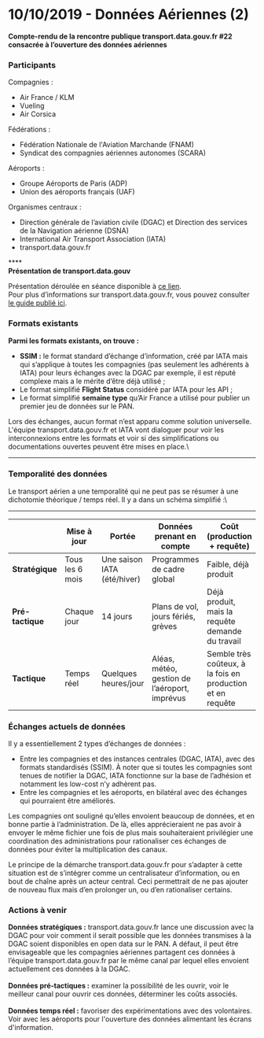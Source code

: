 # 10/10/2019 - Données Aériennes (2)

**Compte-rendu de la rencontre publique transport.data.gouv.fr #22 consacrée à l’ouverture des données aériennes**

### **Participants**

Compagnies :

* Air France / KLM
* Vueling
* Air Corsica

Fédérations :

* Fédération Nationale de l'Aviation Marchande (FNAM)&#x20;
* Syndicat des compagnies aériennes autonomes (SCARA)

Aéroports :

* Groupe Aéroports de Paris (ADP)
* Union des aéroports français (UAF)

Organismes centraux :

* Direction générale de l’aviation civile (DGAC) et Direction des services de la Navigation aérienne (DSNA)
* International Air Transport Association (IATA)
* transport.data.gouv.fr

****\
**Présentation de transport.data.gouv**&#x20;

Présentation déroulée en séance disponible à [ce lien](https://docs.google.com/presentation/d/1RndFYNZsfR\_ciD5QhhnM\_wQnM3RZPSWVXccYahmul9I/edit#slide=id.p1). \
Pour plus d’informations sur transport.data.gouv.fr, vous pouvez consulter [le guide publié ici](https://doc.transport.data.gouv.fr).

### **Formats existants**

**Parmi les formats existants, on trouve :**

* **SSIM :** le format standard d’échange d’information, créé par IATA mais qui s’applique à toutes les compagnies (pas seulement les adhérents à IATA) pour leurs échanges avec la DGAC par exemple, il est réputé complexe mais a le mérite d’être déjà utilisé ;
* Le format simplifié **Flight Status** considéré par IATA pour les API ;
* Le format simplifié **semaine type** qu’Air France a utilisé pour publier un premier jeu de données sur le PAN.

Lors des échanges, aucun format n’est apparu comme solution universelle. L'équipe transport.data.gouv.fr et IATA vont dialoguer pour voir les interconnexions entre les formats et voir si des simplifications ou documentations ouvertes peuvent être mises en place.\
****

### **Temporalité des données**

Le transport aérien a une temporalité qui ne peut pas se résumer à une dichotomie théorique / temps réel. Il y a dans un schéma simplifié :\
****

|                  | Mise à jour     | Portée                      | Données prenant en compte                     | Coût (production + requête)                                |
| ---------------- | --------------- | --------------------------- | --------------------------------------------- | ---------------------------------------------------------- |
| **Stratégique**  | Tous les 6 mois | Une saison IATA (été/hiver) | Programmes de cadre global                    | Faible, déjà produit                                       |
| **Pré-tactique** | Chaque jour     | 14 jours                    | Plans de vol, jours fériés, grèves            | Déjà produit, mais la requête demande du travail           |
| **Tactique**     | Temps réel      | Quelques heures/jour        | Aléas, météo, gestion de l’aéroport, imprévus | Semble très coûteux, à la fois en production et en requête |

### **Échanges actuels de données**

Il y a essentiellement 2 types d’échanges de données :

* Entre les compagnies et des instances centrales (DGAC, IATA), avec des formats standardisés (SSIM). À noter que si toutes les compagnies sont tenues de notifier la DGAC, IATA fonctionne sur la base de l’adhésion et notamment les low-cost n’y adhèrent pas.
* Entre les compagnies et les aéroports, en bilatéral avec des échanges qui pourraient être améliorés.

Les compagnies ont souligné qu’elles envoient beaucoup de données, et en bonne partie à l’administration. De là, elles apprécieraient ne pas avoir à envoyer le même fichier une fois de plus mais souhaiteraient privilégier une coordination des administrations pour rationaliser ces échanges de données pour éviter la multiplication des canaux.

Le principe de la démarche transport.data.gouv.fr pour s’adapter à cette situation est de s’intégrer comme un centralisateur d’information, ou en bout de chaîne après un acteur central. Ceci permettrait de ne pas ajouter de nouveau flux mais d’en prolonger un, ou d’en rationaliser certains.

### **Actions à venir**

**Données stratégiques :** transport.data.gouv.fr lance une discussion avec la DGAC pour voir comment il serait possible que les  données  transmises à la DGAC soient disponibles en open data sur le PAN. A défaut, il peut être envisageable que les compagnies aériennes partagent ces données à l’équipe transport.data.gouv.fr par le même canal par lequel elles envoient actuellement ces données à la DGAC.\
\
**Données pré-tactiques :** examiner la possibilité de les ouvrir, voir le meilleur canal pour ouvrir ces données, déterminer les coûts associés.\
\
**Données temps réel :** favoriser des expérimentations avec des volontaires. Voir avec les aéroports pour l'ouverture des données alimentant les écrans d'information.
